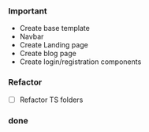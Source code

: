 ### Important

-   Create base template
-   Navbar
-   Create Landing page
-   Create blog page
-   Create login/registration components

### Refactor

-   [ ] Refactor TS folders

### done
